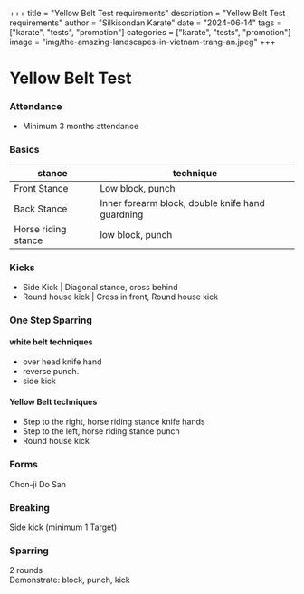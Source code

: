 +++
title = "Yellow Belt Test requirements"
description = "Yellow Belt Test requirements"
author = "Silkisondan Karate"
date = "2024-06-14"
tags = ["karate", "tests", "promotion"]
categories = ["karate", "tests", "promotion"]
image = "img/the-amazing-landscapes-in-vietnam-trang-an.jpeg"
+++

# Yellow Belt Test


### Attendance
* Minimum 3 months attendance

### Basics  

stance  | technique
--------|------
Front Stance | Low block, punch
Back Stance   | Inner forearm block, double knife hand guardning
Horse riding stance | low block, punch


### Kicks
* Side Kick | Diagonal stance, cross behind
* Round house kick | Cross in front, Round house kick
 
### One Step Sparring  
 
#### white belt techniques
* over head knife hand
* reverse punch.  
* side kick

#### Yellow Belt techniques
* Step to the right, horse riding stance knife hands  
* Step to the left, horse riding stance punch  
* Round house kick  
 
### Forms
Chon-ji
Do San

### Breaking
Side kick (minimum 1 Target)

### Sparring
2 rounds  
Demonstrate: block, punch, kick

